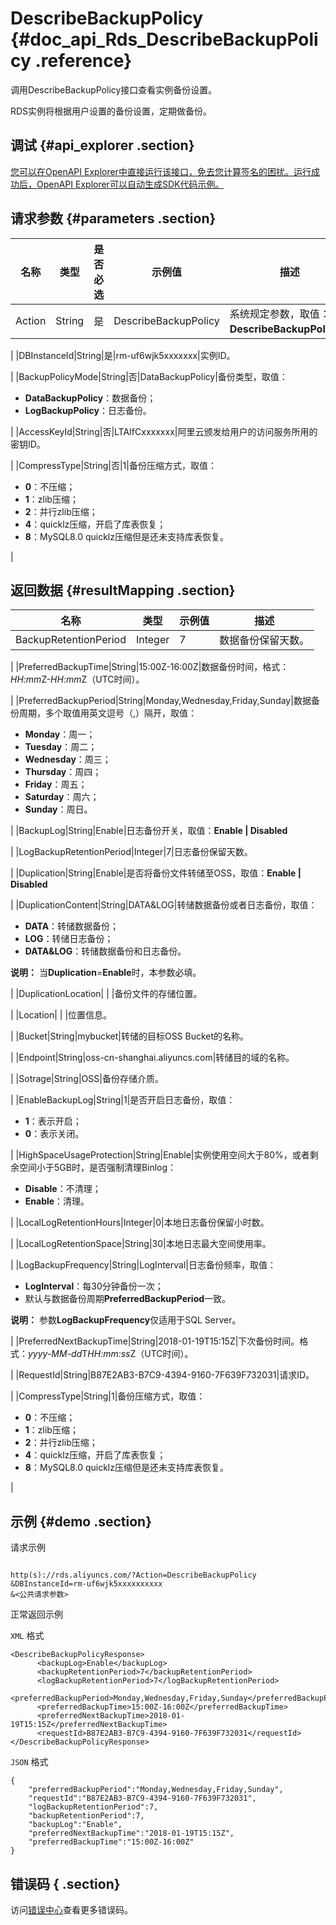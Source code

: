 # DescribeBackupPolicy {#doc_api_Rds_DescribeBackupPolicy .reference}

调用DescribeBackupPolicy接口查看实例备份设置。

RDS实例将根据用户设置的备份设置，定期做备份。

## 调试 {#api_explorer .section}

[您可以在OpenAPI Explorer中直接运行该接口，免去您计算签名的困扰。运行成功后，OpenAPI Explorer可以自动生成SDK代码示例。](https://api.aliyun.com/#product=Rds&api=DescribeBackupPolicy&type=RPC&version=2014-08-15)

## 请求参数 {#parameters .section}

|名称|类型|是否必选|示例值|描述|
|--|--|----|---|--|
|Action|String|是|DescribeBackupPolicy|系统规定参数，取值：**DescribeBackupPolicy**。

 |
|DBInstanceId|String|是|rm-uf6wjk5xxxxxxx|实例ID。

 |
|BackupPolicyMode|String|否|DataBackupPolicy|备份类型，取值：

 -   **DataBackupPolicy**：数据备份；
-   **LogBackupPolicy**：日志备份。

 |
|AccessKeyId|String|否|LTAIfCxxxxxxx|阿里云颁发给用户的访问服务所用的密钥ID。

 |
|CompressType|String|否|1|备份压缩方式，取值：

 -   **0**：不压缩；
-   **1**：zlib压缩；
-   **2**：并行zlib压缩；
-   **4**：quicklz压缩，开启了库表恢复；
-   **8**：MySQL8.0 quicklz压缩但是还未支持库表恢复。

 |

## 返回数据 {#resultMapping .section}

|名称|类型|示例值|描述|
|--|--|---|--|
|BackupRetentionPeriod|Integer|7|数据备份保留天数。

 |
|PreferredBackupTime|String|15:00Z-16:00Z|数据备份时间，格式：*HH:mm*Z-*HH:mm*Z（UTC时间）。

 |
|PreferredBackupPeriod|String|Monday,Wednesday,Friday,Sunday|数据备份周期，多个取值用英文逗号（,）隔开，取值：

 -   **Monday**：周一；
-   **Tuesday**：周二；
-   **Wednesday**：周三；
-   **Thursday**：周四；
-   **Friday**：周五；
-   **Saturday**：周六；
-   **Sunday**：周日。

 |
|BackupLog|String|Enable|日志备份开关，取值：**Enable | Disabled**

 |
|LogBackupRetentionPeriod|Integer|7|日志备份保留天数。

 |
|Duplication|String|Enable|是否将备份文件转储至OSS，取值：**Enable | Disabled**

 |
|DuplicationContent|String|DATA&LOG|转储数据备份或者日志备份，取值：

 -   **DATA**：转储数据备份；
-   **LOG**：转储日志备份；
-   **DATA&LOG**：转储数据备份和日志备份。

 **说明：** 当**Duplication**=**Enable**时，本参数必填。

 |
|DuplicationLocation| | |备份文件的存储位置。

 |
|Location| | |位置信息。

 |
|Bucket|String|mybucket|转储的目标OSS Bucket的名称。

 |
|Endpoint|String|oss-cn-shanghai.aliyuncs.com|转储目的域的名称。

 |
|Sotrage|String|OSS|备份存储介质。

 |
|EnableBackupLog|String|1|是否开启日志备份，取值：

 -   **1**：表示开启；
-   **0**：表示关闭。

 |
|HighSpaceUsageProtection|String|Enable|实例使用空间大于80%，或者剩余空间小于5GB时，是否强制清理Binlog：

 -   **Disable**：不清理；
-   **Enable**：清理。

 |
|LocalLogRetentionHours|Integer|0|本地日志备份保留小时数。

 |
|LocalLogRetentionSpace|String|30|本地日志最大空间使用率。

 |
|LogBackupFrequency|String|LogInterval|日志备份频率，取值：

 -   **LogInterval**：每30分钟备份一次；
-   默认与数据备份周期**PreferredBackupPeriod**一致。

 **说明：** 参数**LogBackupFrequency**仅适用于SQL Server。

 |
|PreferredNextBackupTime|String|2018-01-19T15:15Z|下次备份时间。格式：*yyyy-MM-dd*T*HH:mm:ss*Z（UTC时间）。

 |
|RequestId|String|B87E2AB3-B7C9-4394-9160-7F639F732031|请求ID。

 |
|CompressType|String|1|备份压缩方式，取值：

 -   **0**：不压缩；
-   **1**：zlib压缩；
-   **2**：并行zlib压缩；
-   **4**：quicklz压缩，开启了库表恢复；
-   **8**：MySQL8.0 quicklz压缩但是还未支持库表恢复。

 |

## 示例 {#demo .section}

请求示例

``` {#request_demo}

http(s)://rds.aliyuncs.com/?Action=DescribeBackupPolicy
&DBInstanceId=rm-uf6wjk5xxxxxxxxxx
&<公共请求参数>

```

正常返回示例

`XML` 格式

``` {#xml_return_success_demo}
<DescribeBackupPolicyResponse>
	  <backupLog>Enable</backupLog>
	  <backupRetentionPeriod>7</backupRetentionPeriod>
	  <logBackupRetentionPeriod>7</logBackupRetentionPeriod>
	  <preferredBackupPeriod>Monday,Wednesday,Friday,Sunday</preferredBackupPeriod>
	  <preferredBackupTime>15:00Z-16:00Z</preferredBackupTime>
	  <preferredNextBackupTime>2018-01-19T15:15Z</preferredNextBackupTime>
	  <requestId>B87E2AB3-B7C9-4394-9160-7F639F732031</requestId></DescribeBackupPolicyResponse>
```

`JSON` 格式

``` {#json_return_success_demo}
{
	"preferredBackupPeriod":"Monday,Wednesday,Friday,Sunday",
	"requestId":"B87E2AB3-B7C9-4394-9160-7F639F732031",
	"logBackupRetentionPeriod":7,
	"backupRetentionPeriod":7,
	"backupLog":"Enable",
	"preferredNextBackupTime":"2018-01-19T15:15Z",
	"preferredBackupTime":"15:00Z-16:00Z"
}
```

## 错误码 { .section}

访问[错误中心](https://error-center.alibabacloud.com/status/product/Rds)查看更多错误码。

